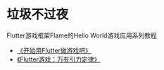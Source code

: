 # 垃圾不过夜

Flutter游戏框架Flame的Hello World游戏应用系列教程

 - [《开始用Flutter做游戏吧》](https://hekaiyou.blog.csdn.net/article/details/94555242)
 - [《Flutter游戏：万有引力定律》](https://hekaiyou.blog.csdn.net/article/details/95212692)
